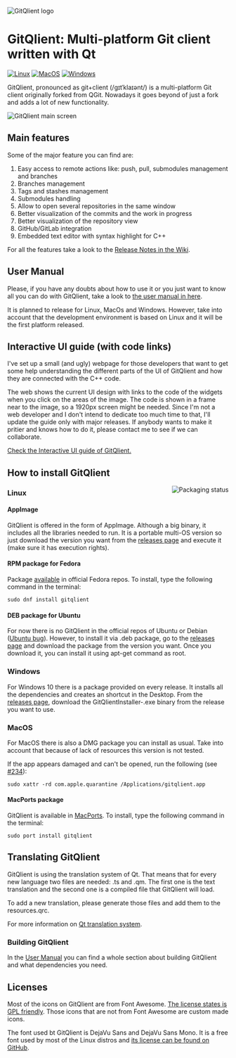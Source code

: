 ![GitQlient logo](https://github.com/francescmm/GitQlient/blob/master/src/resources/icons/GitQlientLogo96.png "GitQlient")

# GitQlient: Multi-platform Git client written with Qt

[![Linux](https://github.com/francescmm/GitQlient/actions/workflows/ubuntu.yml/badge.svg?branch=master)](https://github.com/francescmm/GitQlient/actions/workflows/ubuntu.yml)
[![MacOS](https://github.com/francescmm/GitQlient/actions/workflows/macos.yml/badge.svg?branch=master)](https://github.com/francescmm/GitQlient/actions/workflows/macos.yml)
[![Windows](https://github.com/francescmm/GitQlient/actions/workflows/windows.yml/badge.svg?branch=master)](https://github.com/francescmm/GitQlient/actions/workflows/windows.yml)

GitQlient, pronounced as git+client (/gɪtˈklaɪənt/) is a multi-platform Git client originally forked from QGit. Nowadays it goes beyond of just a fork and adds a lot of new functionality.

![GitQlient main screen](/docs/assets/GitQlient.png)

## Main features

Some of the major feature you can find are:

1. Easy access to remote actions like: push, pull, submodules management and branches
2. Branches management
3. Tags and stashes management
4. Submodules handling
5. Allow to open several repositories in the same window
6. Better visualization of the commits and the work in progress
7. Better visualization of the repository view
8. GitHub/GitLab integration
9. Embedded text editor with syntax highlight for C++

For all the features take a look to the [Release Notes in the Wiki](https://github.com/francescmm/GitQlient/wiki).

## User Manual

Please, if you have any doubts about how to use it or you just want to know all you can do with GitQlient, take a look to [the user manual in here](https://francescmm.github.io/GitQlient).

It is planned to release for Linux, MacOs and Windows. However, take into account that the development environment is based on Linux and it will be the first platform released.

## Interactive UI guide (with code links)

I've set up a small (and ugly) webpage for those developers that want to get some help understanding the different parts of the UI of GitQlient and how they are connected with the C++ code.

The web shows the current UI design with links to the code of the widgets when you click on the areas of the image. The code is shown in a frame near to the image, so a 1920px screen might be needed. Since I'm not a web developer and I don't intend to dedicate too much time to that, I'll update the guide only with major releases. If anybody wants to make it pritier and knows how to do it, please contact me to see if we can collaborate.

[Check the Interactive UI guide of GitQlient.](https://francescmm.github.io/gitqlient/)

## How to install GitQlient

<a href="https://repology.org/project/gitqlient/versions">
    <img src="https://repology.org/badge/vertical-allrepos/gitqlient.svg" alt="Packaging status" align="right">
</a>

### Linux

#### AppImage

GitQlient is offered in the form of AppImage. Although a big binary, it includes all the libraries needed to run. It is a portable multi-OS version so just download the version you want from the [releases page](https://github.com/francescmm/GitQlient/releases) and execute it (make sure it has execution rights).

#### RPM package for Fedora

Package [available](https://src.fedoraproject.org/rpms/gitqlient) in official Fedora repos. To install, type the following command in the terminal:

```
sudo dnf install gitqlient
```

#### DEB package for Ubuntu

For now there is no GitQlient in the official repos of Ubuntu or Debian ([Ubuntu bug](https://bugs.launchpad.net/ubuntu/+bug/1982772)). However, to install it via .deb package, go to the [releases page](https://github.com/francescmm/GitQlient/releases) and download the package from the version you want. Once you download it, you can install it using apt-get command as root.

### Windows

For Windows 10 there is a package provided on every release. It installs all the dependencies and creates an shortcut in the Desktop. From the [releases page](https://github.com/francescmm/GitQlient/releases), download the GitQlientInstaller-<version>.exe binary from the release you want to use.

### MacOS

For MacOS there is also a DMG package you can install as usual. Take into account that because of lack of resources this version is not tested.
    
If the app appears damaged and can't be opened, run the following (see [#234](https://github.com/francescmm/GitQlient/issues/234)):

```
sudo xattr -rd com.apple.quarantine /Applications/gitqlient.app
```

#### MacPorts package

GitQlient is available in [MacPorts](https://ports.macports.org/port/gitqlient/). To install, type the following command in the terminal:

```
sudo port install gitqlient
```

## Translating GitQlient

GitQlient is using the translation system of Qt. That means that for every new language two files are needed: .ts and .qm. The first one is the text translation and the second one is a compiled file that GitQlient will load.

To add a new translation, please generate those files and add them to the resources.qrc.

For more information on [Qt translation system](https://doc.qt.io/qt-5/linguist-manager.html).

### Building GitQlient

In the [User Manual](https://francescmm.github.io/GitQlient/#appendix-b-build) you can find a whole section about building GitQlient and what dependencies you need.
  
## Licenses

Most of the icons on GitQlient are from Font Awesome. [The license states is GPL friendly](https://fontawesome.com/license/free). Those icons that are not from Font Awesome are custom made icons.

The font used bt GitQlient is DejaVu Sans and DejaVu Sans Mono. It is a free font used by most of the Linux distros and [its license can be found on GitHub](https://github.com/dejavu-fonts/dejavu-fonts/blob/master/LICENSE).
